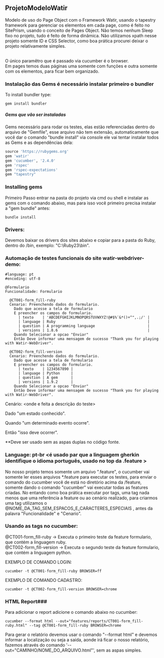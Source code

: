 ## ProjetoModeloWatir
Modelo de uso do Page Object com o Framework Watir, usando o tapestry framework para gerenciar os elementos em cada page, como é feito no SitePrism, usando o conceito de Pages Object. Não temos nenhum Sleep fixo no projeto, tudo é feito de forma dinâmica. Não utilizamos xpath nesse projeto somente ID e CSS Selector, como boa prática procurei deixar o projeto relativamente simples. 

<br>O único paramêtro que é passado via cucumber é o browser.
<br>Em pages temos duas páginas uma somente com funções e outra somente com os elementos, para ficar bem organizado.

### Instalação das Gems é necessário instalar primeiro o bundler ###
To install bundler type:
```shell
gem install bundler
```

##### Gems que vão ser instaladas #####

Gems necessário para rodar os testes, elas estão referenciadas dentro do arquivo de "Gemfile", esse arquivo não tem extensão, automaticamente que você dar o comando "bundle install" via console ele vai tentar instalar todos as Gems e as dependências dela:

```ruby
source 'https://rubygems.org'
gem 'watir'
gem 'cucumber', '2.4.0' 
gem 'rspec'
gem 'rspec-expectations'
gem "tapestry"
```

### Installing gems ###
Primeiro Passo entrar na pasta do projeto via cmd ou shell e instalar as gems com o comando abaixo, mas para isso você primeiro precisa instalar a "gem bundle" antes:
```shell
bundle install
```

### Drivers: ###
Devemos baixar os drivers dos sites abaixo e copiar para a pasta do Ruby, dentro do /bin, exemplo: "C:\Ruby23\bin".


### Automação de testes funcionais do site watir-webdriver-demo: ###

```cucumber
#language: pt
#encoding: utf-8

@Formulario
Funcionalidade: Formulario

  @CT001-form_fill-ruby
  Cenario: Preenchendo dados do formulario.
    Dado que acesse a tela de formulario
    E preencher os campos do formulario.
      | texto    | 'ABCDEFGHIJKLMNOPQRSTUVWXYZ!@#$%¨&*()+^",.;/' |
      | language | Ruby                                          |
      | question | A programming language                        |
      | versions | 1.8.6                                         |
    Quando Selecionar a opcao "Enviar"
    Então Deve informar uma mensagem de sucesso "Thank you for playing with Watir-WebDriver".

  @CT002-form_fill-version
  Cenario: Preenchendo dados do formulario.
    Dado que acesse a tela de formulario
    E preencher os campos do formulario.
      | texto    | 1234567890 |
      | language | Python     |
      | question | A gem      |
      | versions | 1.9.2      |
    Quando Selecionar a opcao "Enviar"
    Então Deve informar uma mensagem de sucesso "Thank you for playing with Watir-WebDriver".
```

Cenário: <onde e feita a descrição do teste><br>

Dado "um estado conhecido". <br>

Quando "um determinado evento ocorre".<br>

Então "isso deve ocorrer".<br>

**Deve ser usado sem as aspas duplas no código fonte.

### Language: pt-br <é usado par que a linguagem gherkin identifique o idioma português, usado no top da .feature >

No nosso projeto temos somente um arquivo ".feature", o cucumber vai somente ler esses arquivos *.feature para executar os testes, para enviar o comando do cucumber você de está no diretório acima da /feature, somente dando o comando "cucumber" vai executar todas as features criadas. No entando como boa prática executar por tags, uma tag nada menos que uma referência a feature ou ao cenário realizado, para criarmos uma tag utilizamos o @NOME_DA_TAG_SEM_ESPACOS_E_CARACTERES_ESPECIAIS , antes da palavra "Funcionalidade" e "Cenario". 


### Usando as tags no cucumber: ###
@CT001-form_fill-ruby -> Executa o primeiro teste da feature formulario, que contém a linguagem ruby.<br>
@CT002-form_fill-version -> Executa o segundo teste da feature formulario, que contém a linguagem python.<br>

EXEMPLO DE COMANDO LOGIN:
```shell
cucumber -t @CT001-form_fill-ruby BROWSER=ff
```
EXEMPLO DE COMANDO CADASTRO:
```shell
cucumber -t @CT002-form_fill-version BROWSER=chrome
```

### HTML Report###
Para adicionar o report adicione o comando abaixo no cucumber:
```shell
cucumber --format html --out="features/reports/CT001-form_fill-ruby.html" --tag @CT001-form_fill-ruby BROWSER=chrome
```
Para gerar o relatório devemos usar o comando "--format html" e devemos informar a localização ou seja a saída, aonde irá ficar o nosso relatório, fazemos através do comando '--out="CAMINHO/NOME_DO_ARQUIVO.html"', sem as aspas simples.
